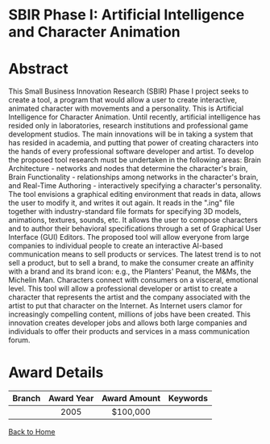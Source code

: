 
SBIR Phase I: Artificial Intelligence and Character Animation
=============================================================

# Abstract


This Small Business Innovation Research (SBIR) Phase I project seeks to create a tool, a program that would allow a user to create interactive, animated character with movements and a personality. This is Artificial Intelligence for Character Animation. Until recently, artificial intelligence has resided only in laboratories, research institutions and professional game development studios. The main innovations will be in taking a system that has resided in academia, and putting that power of creating characters into the hands of every professional software developer and artist. To develop the proposed tool research must be undertaken in the following areas: Brain Architecture - networks and nodes that determine the character's brain, Brain Functionality - relationships among networks in the character's brain, and Real-Time Authoring - interactively specifying a character's personality. The tool envisions a graphical editing environment that reads in data, allows the user to modify it, and writes it out again. It reads in the ".ing" file together with industry-standard file formats for specifying 3D models, animations, textures, sounds, etc. It allows the user to compose characters and to author their behavioral specifications through a set of Graphical User Interface (GUI) Editors. The proposed tool will allow everyone from large companies to individual people to create an interactive AI-based communication means to sell products or services. The latest trend is to not sell a product, but to sell a brand, to make the consumer create an affinity with a brand and its brand icon: e.g., the Planters' Peanut, the M&Ms, the Michelin Man. Characters connect with consumers on a visceral, emotional level. This tool will allow a professional developer or artist to create a character that represents the artist and the company associated with the artist to put that character on the Internet. As Internet users clamor for increasingly compelling content, millions of jobs have been created. This innovation creates developer jobs and allows both large companies and individuals to offer their products and services in a mass communication forum.  

# Award Details

|Branch|Award Year|Award Amount|Keywords|
| :---: | :---: | :---: | :---: |
||2005|$100,000||
  
  


[Back to Home](https://github.com/chrischow/dod_sbir_awards/Reports/JT/#67)